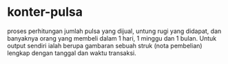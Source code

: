# konter-pulsa
proses perhitungan jumlah pulsa yang dijual, untung rugi yang didapat, dan banyaknya orang yang membeli dalam 1 hari, 1 minggu dan 1 bulan. Untuk output sendiri ialah berupa gambaran sebuah struk (nota pembelian) lengkap dengan tanggal dan waktu transaksi. 
